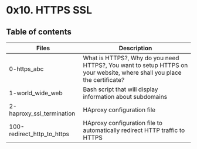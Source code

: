 # 0x10. HTTPS SSL

## Table of contents

|Files|	Description|
|-----|------------|
|0-https_abc|What is HTTPS?, Why do you need HTTPS?, You want to setup HTTPS on your website, where shall you place the certificate?|
|1-world_wide_web|Bash script that will display information about subdomains|
|2-haproxy_ssl_termination|HAproxy configuration file|
|100-redirect_http_to_https|HAproxy configuration file to automatically redirect HTTP traffic to HTTPS|
